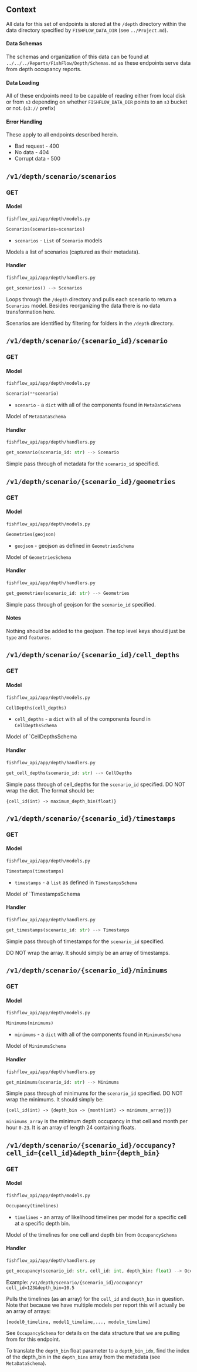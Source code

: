 ## Context

All data for this set of endpoints is stored at the `/depth` directory within the data directory specified by `FISHFLOW_DATA_DIR` (see `../Project.md`).
#### Data Schemas
The schemas and organization of this data can be found at `../../../Reports/FishFlow/Depth/Schemas.md` as these endpoints serve data from depth occupancy reports. 
#### Data Loading
All of these endpoints need to be capable of reading either from local disk or from `s3` depending on whether `FISHFLOW_DATA_DIR` points to an `s3` bucket or not. (`s3://` prefix)
#### Error Handling
These apply to all endpoints described herein.
- Bad request - 400
- No data - 404
- Corrupt data - 500

## `/v1/depth/scenario/scenarios`
### GET
#### Model
`fishflow_api/app/depth/models.py`

```python
Scenarios(scenarios=scenarios)
```

- `scenarios` - `List` of `Scenario` models

Models a list of scenarios (captured as their metadata).
#### Handler
`fishflow_api/app/depth/handlers.py`

```python
get_scenarios() --> Scenarios
```

Loops through the `/depth` directory and pulls each scenario to return a `Scenarios` model. Besides reorganizing the data there is no data transformation here.

Scenarios are identified by filtering for folders in the `/depth` directory.

## `/v1/depth/scenario/{scenario_id}/scenario`
### GET
#### Model
`fishflow_api/app/depth/models.py`

```python
Scenario(**scenario)
```
- `scenario` - a `dict` with all of the components found in `MetaDataSchema`

Model of `MetaDataSchema`
#### Handler
`fishflow_api/app/depth/handlers.py`

```python
get_scenario(scenario_id: str) --> Scenario
```

Simple pass through of metadata for the `scenario_id` specified.
## `/v1/depth/scenario/{scenario_id}/geometries`
### GET
#### Model
`fishflow_api/app/depth/models.py`

```python
Geometries(geojson)
```

- `geojson` - geojson as defined in `GeometriesSchema`

Model of `GeometriesSchema`
#### Handler
`fishflow_api/app/depth/handlers.py`

```python
get_geometries(scenario_id: str) --> Geometries
```

Simple pass through of geojson for the `scenario_id` specified.
#### Notes

Nothing should be added to the geojson. The top level keys should just be `type` and `features`.
## `/v1/depth/scenario/{scenario_id}/cell_depths`
### GET
#### Model
`fishflow_api/app/depth/models.py`

```python
CellDepths(cell_depths)
```

- `cell_depths` - a `dict` with all of the components found in `CellDepthsSchema`

Model of `CellDepthsSchema
#### Handler
`fishflow_api/app/depth/handlers.py`

```python
get_cell_depths(scenario_id: str) --> CellDepths
```

Simple pass through of cell_depths for the `scenario_id` specified. DO NOT wrap the dict. The format should be:

`{cell_id(int) -> maximum_depth_bin(float)}`

## `/v1/depth/scenario/{scenario_id}/timestamps`
### GET
#### Model
`fishflow_api/app/depth/models.py`

```python
Timestamps(timestamps)
```

- `timestamps` - a `list` as defined in `TimestampsSchema`

Model of `TimestampsSchema
#### Handler
`fishflow_api/app/depth/handlers.py`

```python
get_timestamps(scenario_id: str) --> Timestamps
```

Simple pass through of timestamps for the `scenario_id` specified.

DO NOT wrap the array. It should simply be an array of timestamps. 
## `/v1/depth/scenario/{scenario_id}/minimums`
### GET
#### Model
`fishflow_api/app/depth/models.py`

```python
Minimums(minimums)
```

- `minimums` - a `dict` with all of the components found in `MinimumsSchema`

Model of `MinimumsSchema`
#### Handler
`fishflow_api/app/depth/handlers.py`

```python
get_minimums(scenario_id: str) --> Minimums
```

Simple pass through of minimums for the `scenario_id` specified. DO NOT wrap the minimums. It should simply be:

`{cell_id(int) -> {depth_bin -> {month(int) -> minimums_array}}}`

`minimums_array` is the minimum depth occupancy in that cell and month per hour `0-23`. It is an array of length 24 containing floats.
## `/v1/depth/scenario/{scenario_id}/occupancy?cell_id={cell_id}&depth_bin={depth_bin}`
### GET
#### Model
`fishflow_api/app/depth/models.py`

```python
Occupancy(timelines)
```

- `timelines` - an array of likelihood timelines per model for a specific cell at a specific depth bin.

Model of the timelines for one cell and depth bin from `OccupancySchema`
#### Handler
`fishflow_api/app/depth/handlers.py`

```python
get_occupancy(scenario_id: str, cell_id: int, depth_bin: float) --> Occupancy
```

Example: `/v1/depth/scenario/{scenario_id}/occupancy?cell_id=123&depth_bin=10.5`

Pulls the timelines (as an array) for the `cell_id` and `depth_bin` in question. Note that because we have multiple models per report this will actually be an array of arrays:

`[model0_timeline, model1_timeline,..., modeln_timeline]`

See `OccupancySchema` for details on the data structure that we are pulling from for this endpoint.

To translate the `depth_bin` float parameter to a `depth_bin_idx`, find the index of the depth_bin in the `depth_bins` array from the metadata (see `MetaDataSchema`).